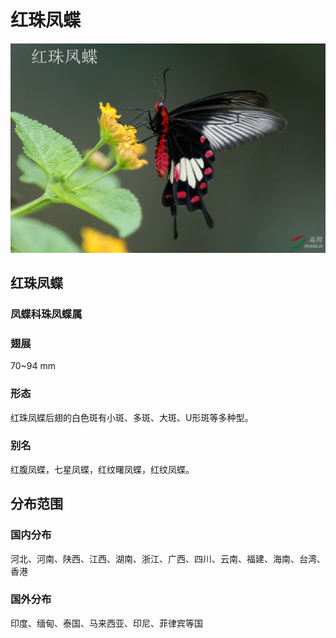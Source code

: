 # 红珠凤蝶

![图片无法加载](../../images/红珠凤蝶.jpg)

## 红珠凤蝶 

### 凤蝶科珠凤蝶属 

### 翅展
70~94 mm

### 形态
红珠凤蝶后翅的白色斑有小斑、多斑、大斑、U形斑等多种型。

### 别名
红腹凤蝶，七星凤蝶，红纹曙凤蝶，红纹凤蝶。

## 分布范围

### 国内分布
河北、河南、陕西、江西、湖南、浙江、广西、四川、云南、福建、海南、台湾、香港

### 国外分布
印度、缅甸、泰国、马来西亚、印尼、菲律宾等国